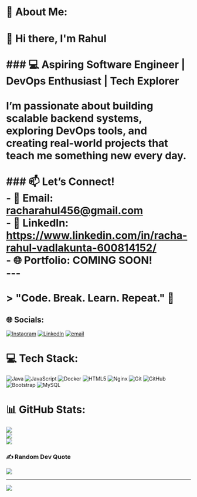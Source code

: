 # 💫 About Me:
# 👋 Hi there, I'm Rahul<br><br>### 💻 Aspiring Software Engineer | DevOps Enthusiast | Tech Explorer<br><br>I’m passionate about building scalable backend systems, exploring DevOps tools, and creating real-world projects that teach me something new every day.<br><br>### 📫 Let’s Connect!<br>- 📧 Email: racharahul456@gmail.com<br>- 🔗 LinkedIn: https://www.linkedin.com/in/racha-rahul-vadlakunta-600814152/<br>- 🌐 Portfolio: COMING SOON!<br>---<br><br>> "Code. Break. Learn. Repeat." 🚀<br>


## 🌐 Socials:
[![Instagram](https://img.shields.io/badge/Instagram-%23E4405F.svg?logo=Instagram&logoColor=white)](https://instagram.com/https://www.instagram.com/racha_rahul/) [![LinkedIn](https://img.shields.io/badge/LinkedIn-%230077B5.svg?logo=linkedin&logoColor=white)](https://linkedin.com/in/https://www.linkedin.com/in/racha-rahul-vadlakunta-600814152/) [![email](https://img.shields.io/badge/Email-D14836?logo=gmail&logoColor=white)](mailto:racharahul456@gmail.com) 

# 💻 Tech Stack:
![Java](https://img.shields.io/badge/java-%23ED8B00.svg?style=for-the-badge&logo=openjdk&logoColor=white) ![JavaScript](https://img.shields.io/badge/javascript-%23323330.svg?style=for-the-badge&logo=javascript&logoColor=%23F7DF1E) ![Docker](https://img.shields.io/badge/docker-%230db7ed.svg?style=for-the-badge&logo=docker&logoColor=white) ![HTML5](https://img.shields.io/badge/html5-%23E34F26.svg?style=for-the-badge&logo=html5&logoColor=white) ![Nginx](https://img.shields.io/badge/nginx-%23009639.svg?style=for-the-badge&logo=nginx&logoColor=white) ![Git](https://img.shields.io/badge/git-%23F05033.svg?style=for-the-badge&logo=git&logoColor=white) ![GitHub](https://img.shields.io/badge/github-%23121011.svg?style=for-the-badge&logo=github&logoColor=white) ![Bootstrap](https://img.shields.io/badge/bootstrap-%238511FA.svg?style=for-the-badge&logo=bootstrap&logoColor=white) ![MySQL](https://img.shields.io/badge/mysql-4479A1.svg?style=for-the-badge&logo=mysql&logoColor=white)
# 📊 GitHub Stats:
![](https://github-readme-stats.vercel.app/api?username=racharahul&theme=radical&hide_border=false&include_all_commits=false&count_private=false)<br/>
![](https://nirzak-streak-stats.vercel.app/?user=racharahul&theme=radical&hide_border=false)<br/>
![](https://github-readme-stats.vercel.app/api/top-langs/?username=racharahul&theme=radical&hide_border=false&include_all_commits=false&count_private=false&layout=compact)

### ✍️ Random Dev Quote
![](https://quotes-github-readme.vercel.app/api?type=horizontal&theme=radical)

---
[![](https://visitcount.itsvg.in/api?id=racharahul&icon=0&color=0)](https://visitcount.itsvg.in)

<!-- Proudly created with GPRM ( https://gprm.itsvg.in ) -->
